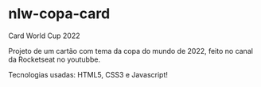 # nlw-copa-card
Card World Cup 2022

Projeto de um cartão com tema da copa do mundo de 2022, feito no canal da Rocketseat no youtubbe.

Tecnologias usadas: HTML5, CSS3 e Javascript!
